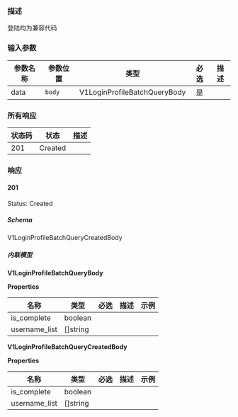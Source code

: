 ### 描述

登陆均为兼容代码

### 输入参数

| 参数名称 | 参数位置 | 类型 | 必选 | 描述 |
|------|--------|------| :------: |-------------|
| data | `body` | V1LoginProfileBatchQueryBody | 是 |  |

### 所有响应
| 状态码 | 状态 | 描述 |
|------|--------|-------------|
| 201 | Created |  |

### 响应

#### 201
Status: Created

##### Schema

V1LoginProfileBatchQueryCreatedBody

##### 内联模型

**V1LoginProfileBatchQueryBody**



**Properties**

| 名称 | 类型 | 必选 | 描述 | 示例 |
|------|------|:--------:|-------------|---------|
| is_complete | boolean|  |  |  |
| username_list | []string|  |  |  |



**V1LoginProfileBatchQueryCreatedBody**



**Properties**

| 名称 | 类型 | 必选 | 描述 | 示例 |
|------|------|:--------:|-------------|---------|
| is_complete | boolean|  |  |  |
| username_list | []string|  |  |  |